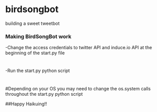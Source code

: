 # birdsongbot
building a sweet tweetbot

### Making BirdSongBot work ###
-Change the access credentials to twitter API and induce.io API at the beginning of the start.py file
#
-Run the start.py python script
#
#
#Depending on your OS you may need to change the os.system calls throughout the start.py python script


##Happy Haikuing!!